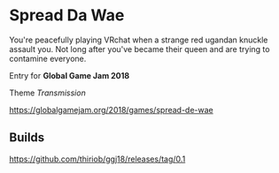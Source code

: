Spread Da Wae
=
You're peacefully playing VRchat when a strange red ugandan knuckle assault you. Not long after you've became their queen and are trying to contamine everyone.

Entry for **Global Game Jam 2018**

Theme *Transmission*

https://globalgamejam.org/2018/games/spread-de-wae


Builds
-
https://github.com/thiriob/ggj18/releases/tag/0.1
